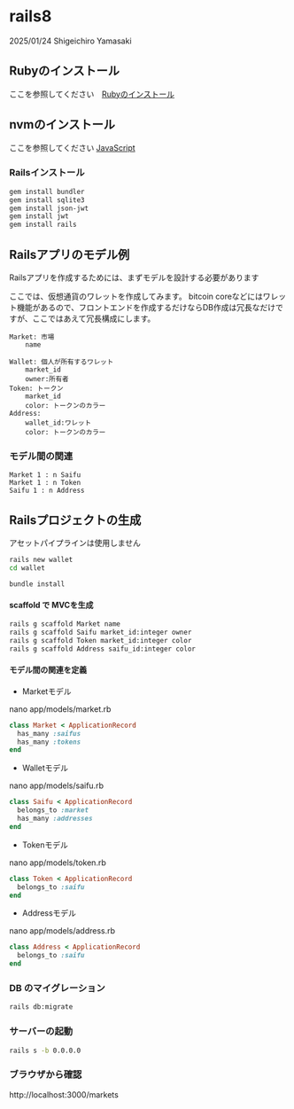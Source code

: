 # rails8

2025/01/24
Shigeichiro Yamasaki

## Rubyのインストール

ここを参照してください　[Rubyのインストール](./ruby.md)

## nvmのインストール

ここを参照してください [JavaScript](../javascript/JavaScript.md)


### Railsインストール

```bash
gem install bundler
gem install sqlite3
gem install json-jwt
gem install jwt
gem install rails
```

## Railsアプリのモデル例

Railsアプリを作成するためには、まずモデルを設計する必要があります

ここでは、仮想通貨のワレットを作成してみます。
bitcoin coreなどにはワレット機能があるので、フロントエンドを作成するだけならDB作成は冗長なだけですが、ここではあえて冗長構成にします。

```
Market: 市場
    name

Wallet: 個人が所有するワレット
    market_id
    owner:所有者
Token: トークン
    market_id
    color: トークンのカラー
Address:
    wallet_id:ワレット
    color: トークンのカラー
```

###  モデル間の関連

```
Market 1 : n Saifu
Market 1 : n Token
Saifu 1 : n Address
```

## Railsプロジェクトの生成

アセットパイプラインは使用しません

```bash
rails new wallet 
cd wallet
```

```
bundle install
```

#### scaffold で MVCを生成

```bash
rails g scaffold Market name
rails g scaffold Saifu market_id:integer owner
rails g scaffold Token market_id:integer color
rails g scaffold Address saifu_id:integer color
```

#### モデル間の関連を定義

* Marketモデル

nano app/models/market.rb 

```ruby
class Market < ApplicationRecord
  has_many :saifus
  has_many :tokens
end
```


* Walletモデル

nano app/models/saifu.rb 

```ruby
class Saifu < ApplicationRecord
  belongs_to :market
  has_many :addresses
end
```

* Tokenモデル

nano app/models/token.rb 

```ruby
class Token < ApplicationRecord
  belongs_to :saifu
end
```

* Addressモデル

nano app/models/address.rb 

```ruby
class Address < ApplicationRecord
  belongs_to :saifu
end
```

### DB のマイグレーション

```bash
rails db:migrate
```

### サーバーの起動

```bash
rails s -b 0.0.0.0
```

### ブラウザから確認

http://localhost:3000/markets

